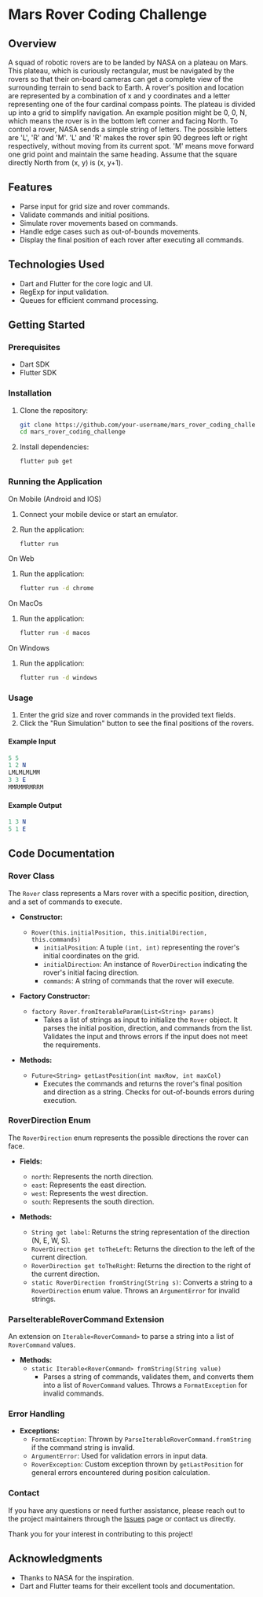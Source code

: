 # Mars Rover Coding Challenge

## Overview

A squad of robotic rovers are to be landed by NASA on a plateau on Mars. This plateau,
which is curiously rectangular, must be navigated by the rovers so that their on-board
cameras can get a complete view of the surrounding terrain to send back to Earth.
A rover's position and location are represented by a combination of x and y coordinates
and a letter representing one of the four cardinal compass points. The plateau is divided
up into a grid to simplify navigation. An example position might be 0, 0, N, which
means the rover is in the bottom left corner and facing North.
To control a rover, NASA sends a simple string of letters. The possible letters are 'L', 'R'
and 'M'. 'L' and 'R' makes the rover spin 90 degrees left or right respectively, without
moving from its current spot. 'M' means move forward one grid point and maintain the
same heading.
Assume that the square directly North from (x, y) is (x, y+1).


## Features

- Parse input for grid size and rover commands.
- Validate commands and initial positions.
- Simulate rover movements based on commands.
- Handle edge cases such as out-of-bounds movements.
- Display the final position of each rover after executing all commands.

## Technologies Used

- Dart and Flutter for the core logic and UI.
- RegExp for input validation.
- Queues for efficient command processing.

## Getting Started

### Prerequisites

- Dart SDK
- Flutter SDK

### Installation

1. Clone the repository:
   
   ```sh
   git clone https://github.com/your-username/mars_rover_coding_challenge.git
   cd mars_rover_coding_challenge
   ```
2. Install dependencies:
   
   ```sh
   flutter pub get
   ```

### Running the Application

On Mobile (Android and IOS)
1. Connect your mobile device or start an emulator.
2. Run the application:

   ```sh
   flutter run
   ```
On Web
1. Run the application:

   ```sh
   flutter run -d chrome
   ```
On MacOs
1. Run the application:

   ```sh
   flutter run -d macos
   ```

On Windows
1. Run the application:

   ```sh
   flutter run -d windows
   ```

### Usage

1. Enter the grid size and rover commands in the provided text fields.
2. Click the "Run Simulation" button to see the final positions of the rovers.

#### Example Input

```mathematica
5 5
1 2 N
LMLMLMLMM
3 3 E
MMRMMRMRRM
```

#### Example Output

```mathematica
1 3 N
5 1 E
```

## Code Documentation

### Rover Class

The `Rover` class represents a Mars rover with a specific position, direction, and a set of commands to execute.

- **Constructor:**
  - `Rover(this.initialPosition, this.initialDirection, this.commands)`
    - `initialPosition`: A tuple `(int, int)` representing the rover's initial coordinates on the grid.
    - `initialDirection`: An instance of `RoverDirection` indicating the rover's initial facing direction.
    - `commands`: A string of commands that the rover will execute.

- **Factory Constructor:**
  - `factory Rover.fromIterableParam(List<String> params)`
    - Takes a list of strings as input to initialize the `Rover` object. It parses the initial position, direction, and commands from the list. Validates the input and throws errors if the input does not meet the requirements.

- **Methods:**
  - `Future<String> getLastPosition(int maxRow, int maxCol)`
    - Executes the commands and returns the rover's final position and direction as a string. Checks for out-of-bounds errors during execution.

### RoverDirection Enum

The `RoverDirection` enum represents the possible directions the rover can face.

- **Fields:**
  - `north`: Represents the north direction.
  - `east`: Represents the east direction.
  - `west`: Represents the west direction.
  - `south`: Represents the south direction.

- **Methods:**
  - `String get label`: Returns the string representation of the direction (N, E, W, S).
  - `RoverDirection get toTheLeft`: Returns the direction to the left of the current direction.
  - `RoverDirection get toTheRight`: Returns the direction to the right of the current direction.
  - `static RoverDirection fromString(String s)`: Converts a string to a `RoverDirection` enum value. Throws an `ArgumentError` for invalid strings.

### ParseIterableRoverCommand Extension

An extension on `Iterable<RoverCommand>` to parse a string into a list of `RoverCommand` values.

- **Methods:**
  - `static Iterable<RoverCommand> fromString(String value)`
    - Parses a string of commands, validates them, and converts them into a list of `RoverCommand` values. Throws a `FormatException` for invalid commands.

### Error Handling

- **Exceptions:**
  - `FormatException`: Thrown by `ParseIterableRoverCommand.fromString` if the command string is invalid.
  - `ArgumentError`: Used for validation errors in input data.
  - `RoverException`: Custom exception thrown by `getLastPosition` for general errors encountered during position calculation.


### Contact

If you have any questions or need further assistance, please reach out to the project maintainers through the [Issues](link-to-issues) page or contact us directly.

Thank you for your interest in contributing to this project!


## Acknowledgments
* Thanks to NASA for the inspiration.
* Dart and Flutter teams for their excellent tools and documentation.











































